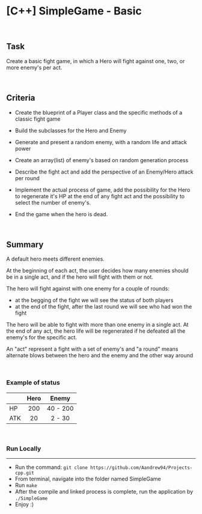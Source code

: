 # [C++] SimpleGame  - Basic
<br>

## Task

Create a basic fight game, in which a Hero will fight against one, two, or more enemy's per act.


<br>


## Criteria
*   Create the blueprint of a Player class and the specific methods of a classic fight game
*   Build the subclasses for the Hero and Enemy
*   Generate and present a random enemy, with a random life and attack power 
*   Create an array(list) of enemy's based on random generation process
*   Describe the fight act and add the perspective of an Enemy/Hero attack per round

*   Implement the actual process of game, add the possibility for the Hero to regenerate it's HP at the end of any fight act and the possibility to select the number of enemy's.
*   End the game when the hero is dead.


<br>


## Summary 
A default hero meets different enemies. 
  
At the beginning of each act, the user decides how many enemies should be in a single act, and if the hero will fight with them or not.
  
The hero will fight against with one enemy for a couple of rounds:
  * at the begging of the fight we will see the status of both players
  * at the end of the fight, after the last round we will see who had won the fight
  
The hero will be able to fight with more than one enemy in a single act. At the end of any act, the hero life will be regenerated if he defeated all the enemy's for the specific act. 

An "act" represent a fight with a set of enemy's and "a round" means alternate blows between the hero and the enemy and the other way around


<br>


### Example of status

|   |Hero|  Enemy  |
|:--|:--:|:-------:|
|HP |200 | 40 - 200|
|ATK|20  |  2 - 30 |
      
<br>

### Run Locally
---
* Run the command: `git clone https://github.com/Aandrew94/Projects-cpp.git`
* From terminal, navigate into the folder named SimpleGame
* Run `make` 
* After the compile and linked process is complete, run the application by `./SimpleGame`
* Enjoy :)
